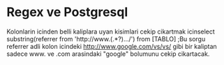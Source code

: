 # Regex ve Postgresql

Kolonlarin icinden belli kaliplara uyan kisimlari cekip cikartmak
icinselect substring(referrer from 'http://www.(.*?).../') from
[TABLO] ;Bu sorgu referrer adli kolon icindeki
http://www.google.com/vs/vs/ gibi bir kaliptan sadece www. ve .com
arasindaki "google" bolumunu cekip cikartacak.




